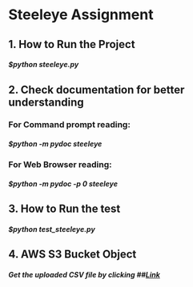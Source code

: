 # Steeleye Assignment
 
## 1. How to Run the Project

#####  $python steeleye.py

## 2. Check documentation for better understanding

###   For Command prompt reading:
#####  $python -m pydoc steeleye

###   For Web Browser reading:
#####  $python -m pydoc -p 0 steeleye


## 3. How to Run the test

#####  $python test_steeleye.py


## 4. AWS S3 Bucket Object

#####   Get the uploaded CSV file by clicking ##[Link](https://steeleye03.s3.us-east-1.amazonaws.com/steeleye.csv?response-content-disposition=inline&X-Amz-Security-Token=IQoJb3JpZ2luX2VjEH4aCmFwLXNvdXRoLTEiSDBGAiEA9l%2BM1kBr613av%2BhQajMFBaUFT5HOoszKELd9mnzdMKsCIQDQHdbdwf4zmxObAqUIEOoQ7QxeFYF52SfoyjuxS%2FHWLyrtAgjn%2F%2F%2F%2F%2F%2F%2F%2F%2F%2F8BEAAaDDQ5MDY5Nzg5NjcwNyIMzNq2dhROPplUXuMyKsECPMAxyCyd3pTwtMCSa4HgsbJqf7Tcs%2FbhFdC96iUjdJlSFGZxM44MOLi1%2FFDXQcx6l0KH8KA7eoo%2F2SB2NeDnahcCuADowG0tjA1gQ0eh8OGCkwAxfitFbxfg%2FDKfZy7y%2F7RhinNNTND5Xpfm%2FHzFrZlLyRnPdfJBmugciKNh5gSEIKKaBQLw%2FmkG1G1mJH3%2FCs%2BFJ9%2BQSBu%2FSjA1p10uhMICgUSh%2BHqDL5Jhb7tmDu92F4XTTsrJIvCa75DqSWi%2FeXBfCxlrjWcWOxWSh9Dn7yqY1OJFnp8YhUSCMWq3%2BkWeGvoH9smwTFk1fLISH%2Fm8ZXrrf1SuirlbafaBLKosUjj4nLPY1IKcJQONmEFYK026Cq%2BU5csS2abm8gCTKHuf5ojJB3P%2BU2IGJXZt37oDBHRZMARnNCAjo3h7LTcsOKzkML%2BmppEGOrICcp8vJ8eW2k5VrUPNYwl3gYPHpDkDVxM7vQ5fk1VE%2BE%2Flq2Fu755LOVwutNy08Fa3GGwsw5JV7XWeHVI084CX6Z1WxHgO68ygjfknXjlHRM4iQi3wQlF8KZAZe7g6VjPw9Goq4LBDs41SqzqLTCyH%2FDzw1JEprJEAfw2hrV0o6f6%2BKfp2RaAxHbknoKjptq9NGX39C%2FLHGZVThfqu426nl95DzkcY4Ex%2FFf43jRZZ5cbfGNt8LZS4CO%2FouNuThrEDvpMvkIZPqLZPt9Ys05mNmQcNig41bk4szy%2F3o0Avl2YE31ntE0qcF9QOx6LqpAKsYFqoOtZlP5WPt335vP2WkgiEAO3wvQIZuz5VZaUJBkzItbmFOqzgPOImQmHxj%2FhRZbSj2n4ZflVkiqJv8WFhzwsW&X-Amz-Algorithm=AWS4-HMAC-SHA256&X-Amz-Date=20220310T162356Z&X-Amz-SignedHeaders=host&X-Amz-Expires=604800&X-Amz-Credential=ASIAXEP67WMBWRDDSMEI%2F20220310%2Fus-east-1%2Fs3%2Faws4_request&X-Amz-Signature=8f22e90cd28acfc1570cc518b1b5b7a303b268d6d6e45f8ae264316435bafa03)